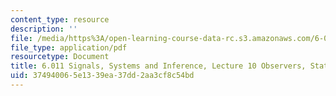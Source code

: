 ```yaml
---
content_type: resource
description: ''
file: /media/https%3A/open-learning-course-data-rc.s3.amazonaws.com/6-011-signals-systems-and-inference-spring-2018/374940065e1339ea37dd2aa3cf8c54bd_MIT6_011S18lec10.pdf
file_type: application/pdf
resourcetype: Document
title: 6.011 Signals, Systems and Inference, Lecture 10 Observers, State Feedback
uid: 37494006-5e13-39ea-37dd-2aa3cf8c54bd
---
```

